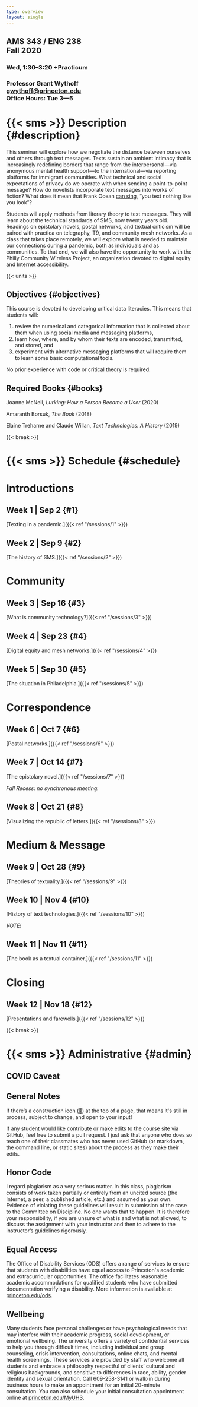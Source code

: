 ```yaml
---
type: overview
layout: single
---
```


<div class="mw6 center bb pa3 tc">

## AMS 343 / ENG 238<br>Fall 2020

### Wed, 1:30–3:20 +Practicum

### Professor Grant Wythoff<br>gwythoff@princeton.edu<br>Office Hours: Tue 3—5

</div>

# {{< sms >}} Description {#description}

This seminar will explore how we negotiate the distance between ourselves and others through text messages. Texts sustain an ambient intimacy that is increasingly redefining borders that range from the interpersonal—via anonymous mental health support—to the international—via reporting platforms for immigrant communities. What technical and social expectations of privacy do we operate with when sending a point-to-point message? How do novelists incorporate text messages into works of fiction? What does it mean that Frank Ocean [can sing](https://www.youtube.com/watch?v=ZnnwfgqdEGM), “you text nothing like you look”?

Students will apply methods from literary theory to text messages. They will learn about the technical standards of SMS, now twenty years old. Readings on epistolary novels, postal networks, and textual criticism will be paired with practica on telegraphy, T9, and community mesh networks. As a class that takes place remotely, we will explore what is needed to maintain our connections during a pandemic, both as individuals and as communities. To that end, we will also have the opportunity to work with the Philly Community Wireless Project, an organization devoted to digital equity and Internet accessibility.

{{< units >}}

## Objectives {#objectives}

This course is devoted to developing critical data literacies. This means that students will:

1) review the numerical and categorical information that is collected about them when using social media and messaging platforms,
2) learn how, where, and by whom their texts are encoded, transmitted, and stored, and
3) experiment with alternative messaging platforms that will require them to learn some basic computational tools.

No prior experience with code or critical theory is required.

## Required Books {#books}

Joanne McNeil, *Lurking: How a Person Became a User* (2020)

Amaranth Borsuk, *The Book* (2018)

Elaine Treharne and Claude Willan, *Text Technologies: A History* (2019)

{{< break >}}

# {{< sms >}} Schedule {#schedule}

<h1 class="tc f2 fw5">Introductions</h1>

## Week 1 | Sep 2 {#1}

[Texting in a pandemic.]({{< ref "/sessions/1" >}})

## Week 2 | Sep 9 {#2}

[The history of SMS.]({{< ref "/sessions/2" >}})

<h1 class="tc f2 fw5">Community</h1>

## Week 3 | Sep 16 {#3}

[What is community technology?]({{< ref "/sessions/3" >}})

## Week 4 | Sep 23 {#4}

[Digital equity and mesh networks.]({{< ref "/sessions/4" >}})

## Week 5 | Sep 30 {#5}

[The situation in Philadelphia.]({{< ref "/sessions/5" >}})

<h1 class="tc f2 fw5">Correspondence</h1>

## Week 6 | Oct 7 {#6}

[Postal networks.]({{< ref "/sessions/6" >}})

## Week 7 | Oct 14 {#7}

[The epistolary novel.]({{< ref "/sessions/7" >}})

*Fall Recess: no synchronous meeting.*

## Week 8 | Oct 21 {#8}

[Visualizing the republic of letters.]({{< ref "/sessions/8" >}})

<h1 class="tc f2 fw5">Medium & Message</h1>

## Week 9 | Oct 28 {#9}

[Theories of textuality.]({{< ref "/sessions/9" >}})

## Week 10 | Nov 4 {#10}

[History of text technologies.]({{< ref "/sessions/10" >}})

*VOTE!*

## Week 11 | Nov 11 {#11}

[The book as a textual container.]({{< ref "/sessions/11" >}})

<h1 class="tc f2 fw5">Closing</h1>

## Week 12 | Nov 18 {#12}

[Presentations and farewells.]({{< ref "/sessions/12" >}})

{{< break >}}

# {{< sms >}} Administrative {#admin}

## COVID Caveat



## General Notes

If there’s a construction icon (🚧) at the top of a page, that means it's still in process, subject to change, and open to your input!

If any student would like contribute or make edits to the course site via GitHub, feel free to submit a pull request. I just ask that anyone who does so teach one of their classmates who has never used GitHub (or markdown, the command line, or static sites) about the process as they make their edits.

## Honor Code

I regard plagiarism as a very serious matter. In this class, plagiarism consists of work taken partially or entirely from an uncited source (the Internet, a peer, a published article, etc.) and assumed as your own. Evidence of violating these guidelines will result in submission of the case to the Committee on Discipline. No one wants that to happen. It is therefore your responsibility, if you are unsure of what is and what is not allowed, to discuss the assignment with your instructor and then to adhere to the instructor’s guidelines rigorously.

## Equal Access

The Office of Disability Services (ODS) offers a range of services to ensure that students with disabilities have equal access to Princeton's academic and extracurricular opportunities. The office facilitates reasonable academic accommodations for qualified students who have submitted documentation verifying a disability. More information is available at [princeton.edu/ods](www.princeton.edu/ods).

## Wellbeing

Many students face personal challenges or have psychological needs that may interfere with their academic progress, social development, or emotional wellbeing. The university offers a variety of confidential services to help you through difficult times, including individual and group counseling, crisis intervention, consultations, online chats, and mental health screenings. These services are provided by staff who welcome all students and embrace a philosophy respectful of clients’ cultural and religious backgrounds, and sensitive to differences in race, ability, gender identity and sexual orientation. Call 609-258-3141 or walk-in during business hours to make an appointment for an initial 20-minute consultation. You can also schedule your initial consultation appointment online at [princeton.edu/MyUHS](http://princeton.edu/MyUHS).
